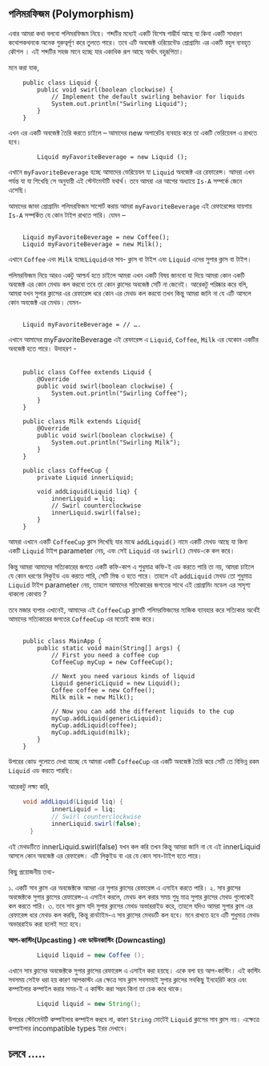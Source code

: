 ## পলিমরফিজম (Polymorphism)

এবার আমরা কথা বলবো পলিমরফিজম নিয়ে। শব্দটির মধ্যেই একটি বিশেষ গাম্ভীর্য আছে যা কিনা একটি সাধারণ কথোপকথনকে অনেক গুরুত্বর্পূণ করে তুলতে পারে। তবে এটি অবজেক্ট ওরিয়েন্টেড প্রোগ্রামিং এর একটি বহুল ব্যবহৃত কৌশল । এই শব্দটির সহজ মানে হচ্ছে যার একাধিক রূপ আছে অর্থাৎ বহুরূপিতা। 

মনে করা যাক,
‌‌
‌
```java‌
    public class Liquid {
        public void swirl(boolean clockwise) {
            // Implement the default swirling behavior for liquids
            System.out.println("Swirling Liquid");
        }
    }
```

এখন এর একটি অবজেক্ট তৈরি করতে চাইলে – আমাদের new অপারেটর ব্যবহার করে তা একটি ভেরিয়েবল এ রাখতে হবে।

```java‌
		Liquid myFavoriteBeverage = new Liquid ();
```

এখানে `myFavoriteBeverage` হচ্ছে আমাদের ভেরিয়েবল যা `Liquid` অবজেক্ট এর রেফারেন্স।
আমরা এখন পর্যন্ত যা যা শিখেছি সে অনুযায়ী এই স্টেন্টমেন্টটি যথার্থ। তবে আমরা এর আগের অধ্যায়ে `Is-A` সম্পর্কে জেনে এসেছি। 

আমাদের জাভা প্রোগ্রামিং পলিমরফিজম সাপোর্ট করায় আমরা `myFavoriteBeverage` এই রেফারেন্সের যায়গায় `Is-A` সম্পর্কিত যে কোন টাইপ রাখতে পারি। যেমন – 
‌
‌
```java‌

	Liquid myFavoriteBeverage = new Coffee();
	Liquid myFavoriteBeverage = new Milk();
```

এখানে `Coffee` এবং `Milk` হচ্ছে` Liquid `এর সাব- ক্লাস বা টাইপ এবং `Liquid` এদের সুপার ক্লাস বা টাইপ। 

পলিমরফিজম নিয়ে আরও একটু আশ্চর্য হতে চাইলে আমরা এখন একটি বিষয় জানবো যা দিয়ে আমরা কোন একটি অবজেক্ট এর কোন মেথড কল করবো তবে তা কোন ক্লাসের অবজেক্ট সেটি না জেনেই। আরেকটু পরিষ্কার করে বলি, আমরা যখন সুপার ক্লাসের এর রেফারেন্স ধরে কোন এর মেথড কল করবো তখন কিন্তু আমরা জানি না যে এটি আসলে কোন অবজেক্ট এর মেথড। যেমন- 
‌
‌
```java‌

	Liquid myFavoriteBeverage = // ….
```

এখানে আমাদের myFavoriteBeverage এই রেফারেন্স এ `Liquid`, `Coffee`, `Milk` এর যেকোন একটির অবজেক্ট হতে পারে। উদাহরণ -  
‌


```java‌
    public class Coffee extends Liquid {
        @Override
        public void swirl(boolean clockwise) {
            System.out.println("Swirling Coffee");
        }
    }

    public class Milk extends Liquid{
        @Override
        public void swirl(boolean clockwise) {
            System.out.println("Swirling Milk");
        }
    } 
    
    public class CoffeeCup {
        private Liquid innerLiquid;
    
        void addLiquid(Liquid liq) {
            innerLiquid = liq;
            // Swirl counterclockwise
            innerLiquid.swirl(false);
        }
    }
```


আমরা এখানে একটি `CoffeeCup` ক্লাস লিখেছি যার মাঝে `addLiquid()` নামে একটি মেথড আছে যা কিনা একটি `Liquid` টাইপ parameter নেয়, এবং সেই `Liquid` এর `swirl()` মেথড-কে কল করে। 

কিন্তু আমরা আমাদের সত্যিকারের জগতে একটি কফি-কাপ এ শুধুমাত্র কফি-ই এড করতে পারি তা নয়, আমরা চাইলে যে কোন ধরণের লিকুইড এড করতে পারি, সেটি মিল্ক ও হতে পারে। তাহলে এই `addLiquid` মেথড তো শুধুমাত্র `Liquid` টাইপ parameter নেয়, তাহলে আমাদের সত্যিকারের জগতের সাথে এই প্রোগ্রামিং মডেল এর সাদৃশ্য থাকলো কোথায় ?

তবে মজার ব্যপার  এখানেই, আমাদের এই `CoffeeCu`p ক্লাসটি পলিমরফিজমের ম্যজিক ব্যাবহার করে সত্যিকার অর্থেই আমাদের সত্যিকারের জগতের `CoffeeCup` এর মতোই কাজ করে। 
‌
```java‌

    public class MainApp {
        public static void main(String[] args) {
            // First you need a coffee cup
            CoffeeCup myCup = new CoffeeCup();
    
            // Next you need various kinds of liquid
            Liquid genericLiquid = new Liquid();
            Coffee coffee = new Coffee();
            Milk milk = new Milk();
    
            // Now you can add the different liquids to the cup
            myCup.addLiquid(genericLiquid);
            myCup.addLiquid(coffee);
            myCup.addLiquid(milk);
        }
    }
```

উপরের কোড গুলোতে দেখা যাচ্ছে যে আমরা একটি `CoffeeCup` এর একটি অবজেক্ট তৈরি করে সেটি তে বিভিন্ন রকম `Liquid` এড করতে পারছি। 

আরেকটু লক্ষ্য করি,

```java
	void addLiquid(Liquid liq) {
            innerLiquid = liq;
            // Swirl counterclockwise
            innerLiquid.swirl(false);
      }
```

এই মেথডটিতে  innerLiquid.swirl(false) যখন কল করি তখন কিন্তু আমরা জানি না যে এই innerLiquid  আসলে কোন অবজেক্ট এর রেফারেন্স। এটি লিকুইড বা এর যে কোন সাব-টাইপ হতে পারে। 



কিছু প্রয়োজনীয় তথ্য-  

১. একটি সাব ক্লাস এর অবজেক্টকে আমরা এর সুপার ক্লাসের রেফারেন্স এ এসাইন করতে পারি।
২. সাব ক্লাসের অবজেক্টকে সুপার ক্লাসের রেফারেন্স-এ এসাইন করলে, মেথড কল করার সময় শুধু মাত্র সুপার ক্লাসের মেথড গুলোকেই কল করতে পারি। 
৩.  তবে সাব ক্লাস যদি সুপার ক্লাসের মেথড অভাররাইড করে, তাহলে যদিও আমরা সুপার ক্লাস এর রেফারেন্স ধরে মেথড কল করছি, কিন্তু রানটাইম-এ সাব ক্লাসের মেথডটি কল হবে। মনে রাখতে হবে এটি শুধুমাত্র মেথড অভাররাইড করা হলেই সত্য হবে। 





**আপ-কাস্টিং(Upcasting ) এবং ডাউনকাস্টিং (Downcasting)**

```java
		Liquid liquid = new Coffee ();
```

এখানে সাব ক্লাসের অবজেক্টকে সুপার ক্লাসের রেফারেন্স এ এসাইন করা হয়ছে। একে বলা হয় আপ-কাস্টিং। 
এই কাস্টিং সবসময় সেইফ ধরা হয় কারণ  আপকাস্টং এর ক্ষেত্রে সাব ক্লাস সবসময়ই সুপার ক্লাসের সবকিছু ইনহেরিট করে এবং কম্পাইলার কম্পাইল করার সময়-ই এ কাস্টিং করা সম্ভব কিনা তা চেক করে থাকে। 


```java
		Liquid liquid = new String();
```

উপরের স্টেটমেন্টটি কম্পাইলার কম্পাইল করবে না, কারণ 	`String` মোটেই `Liquid` ক্লাসের সাব ক্লাস নয়। এক্ষেত্রে কম্পাইলার incompatible types ইরর দেখাবে।  

 

 


## চলবে .....